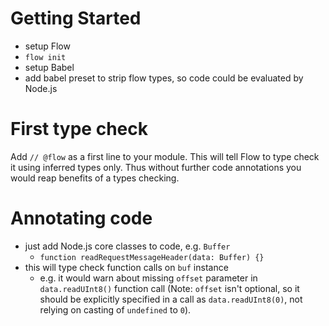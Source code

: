 # Getting Started

- setup Flow
- `flow init`
- setup Babel
- add babel preset to strip flow types, so code could be evaluated by Node.js

# First type check

Add `// @flow` as a first line to your module. This will tell Flow to type
check it using inferred types only. Thus without further code annotations you
would reap benefits of a types checking.

# Annotating code

- just add Node.js core classes to code, e.g. `Buffer`
  - `function readRequestMessageHeader(data: Buffer) {}`
- this will type check function calls on `buf` instance
  - e.g. it would warn about missing `offset` parameter in `data.readUInt8()`
    function call (Note: `offset` isn't optional, so it should be explicitly
    specified in a call as `data.readUInt8(0)`, not relying on casting of
    `undefined` to `0`).
